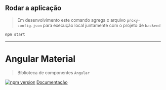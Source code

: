 
## Rodar a aplicação

> Em desenvolvimento este comando agrega o arquivo
> `proxy-config.json` para execução local
> juntamente com o projeto de `backend`

```sh
npm start
```
---

# Angular Material

> Biblioteca de componentes `Angular`

[![npm version](https://badge.fury.io/js/%40angular%2Fmaterial.svg)](https://badge.fury.io/js/%40angular%2Fmaterial)
[Documentação](https://material.angular.io/)


